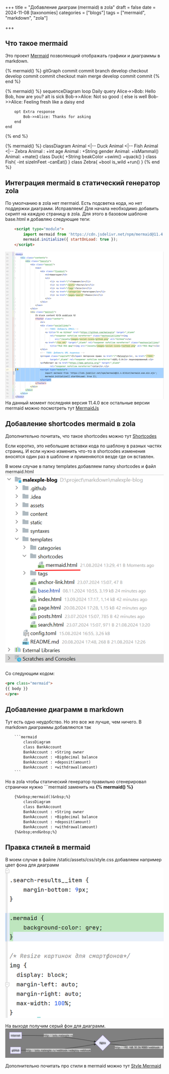 +++
title = "Добавление диаграм (mermaid) в zola"
draft = false
date = 2024-11-08
[taxonomies]
categories = ["blogs"]
tags = ["mermaid", "markdown", "zola"]

+++
## Что такое mermaid
Это проект [Mermaid](https://mermaid.js.org/intro/getting-started.html) позволяющий отображать графики и диаграммы в markdown.

{% mermaid() %}
gitGraph
       commit
       commit
       branch develop
       checkout develop
       commit
       commit
       checkout main
       merge develop
       commit
       commit
{% end %}

{% mermaid() %}
sequenceDiagram
    loop Daily query
        Alice->>Bob: Hello Bob, how are you?
        alt is sick
            Bob->>Alice: Not so good :(
        else is well
            Bob->>Alice: Feeling fresh like a daisy
        end

        opt Extra response
            Bob->>Alice: Thanks for asking
        end
    end
{% end %}

{% mermaid() %}
classDiagram
    Animal <|-- Duck
    Animal <|-- Fish
    Animal <|-- Zebra
    Animal : +int age
    Animal : +String gender
    Animal: +isMammal()
    Animal: +mate()
    class Duck{
        +String beakColor
        +swim()
        +quack()
    }
    class Fish{
        -int sizeInFeet
        -canEat()
    }
    class Zebra{
        +bool is_wild
        +run()
    }
{% end %}


## Интеграция mermaid в статический генератор zola
По умолчанию в zola нет mermaid. Есть подсветка кода, но нет поддержки диаграмм. Исправляем!
Для начала необходимо добавить скрипт на каждую страницу в zola. Для этого в базовом шаблоне base.html я добавляю следующие теги:
```html
    <script type="module">
    	import mermaid from 'https://cdn.jsdelivr.net/npm/mermaid@11.4.0/dist/mermaid.esm.min.mjs';
        mermaid.initialize({ startOnLoad: true });
    </script>
```

![base_template.png](base_template.png)
На данный момент последняя версия 11.4.0 все остальные версии mermaid можно посмотреть тут [MermaidJs](https://cdn.jsdelivr.net/npm/mermaid@11.4.0/dist/)

## Добавление shortcodes mermaid в zola
Дополнительно почитать, что такое shortcodes можно тут [Shortcodes](https://www.getzola.org/documentation/content/shortcodes/)

Если коротко, это небольшие вставки кода по шаблону в разных частях страниц. И если нужно изменить что-то в shortcodes изменения вносятся один раз в шаблоне и применяются везде где он вставлен.

В моем случае в папку templates добавляем папку shortcodes и файл mermaid.html
![shortcodes_mermaid.png](shortcodes_mermaid.png)

Со следующим кодом:
```html
<pre class="mermaid">
{{ body }}
</pre>
```

## Добавление диаграмм в markdown
Тут есть одно неудобство. Но это все же лучше, чем ничего. В markdown диаграммы добавляются так 
```
    ```mermaid
        classDiagram
        class BankAccount
        BankAccount : +String owner
        BankAccount : +Bigdecimal balance
        BankAccount : +deposit(amount)
        BankAccount : +withdrawal(amount)
    ```
```
Но в zola чтобы статический генератор правильно сгенерировал странички нужно ```mermaid заменить на **{%&nbsp;mermaid()&nbsp;%}**
```
    {%&nbsp;mermaid()&nbsp;%}
        classDiagram
        class BankAccount
        BankAccount : +String owner
        BankAccount : +Bigdecimal balance
        BankAccount : +deposit(amount)
        BankAccount : +withdrawal(amount)
    {%&nbsp;end&nbsp;%}
```

## Правка стилей в mermaid
В моем случае в файле /static/assets/css/style.css добавляем например цвет фона для диаграмм
![mermaid_style.png](mermaid_style.png)

На выходе получим серый фон для диаграмм.
![gray_style_mermaid.png](gray_style_mermaid.png)

Дополнительно почитать про стили в mermaid можно тут [Style Mermaid](https://mermaid.js.org/config/theming.html)


